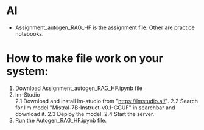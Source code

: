 # AI
* Assignment_autogen_RAG_HF is the assignment file.
Other are practice notebooks.

# How to make file work on your system:
1. Download Assignment_autogen_RAG_HF.ipynb file
2. lm-Studio  
   2.1 Download and install lm-studio from "https://lmstudio.ai/".
   2.2 Search for llm model "Mistral-7B-Instruct-v0.1-GGUF" in searchbar and download it.
   2.3 Deploy the model.
   2.4 Start the server.
3. Run the Autogen_RAG_HF.ipynb file.
